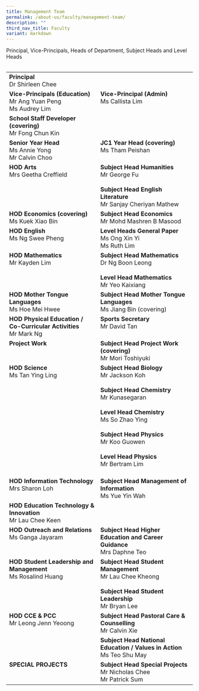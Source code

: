 ```yaml
---
title: Management Team
permalink: /about-us/faculty/management-team/
description: ""
third_nav_title: Faculty
variant: markdown
---
```

<div>Principal, Vice-Principals, Heads of Department, Subject Heads and Level Heads</div>
<div><br></div>
<table>
    <tbody>
        <tr>
            <td valign="top">
                <div><strong>Principal</strong></div>
                <div>Dr Shirleen Chee</div>
                <div></div>
            </td>
            <td><br><br></td>
        </tr>
        <tr>
            <td valign="top">
                <div><strong>Vice-Principals (Education)</strong></div>
                <div>Mr Ang Yuan Peng</div>
                <div>Ms Audrey Lim</div>
								<div></div>
                <div></div>
            </td>
            <td valign="top">
                <div><strong>Vice-Principal (Admin)</strong></div>
                <div>Ms Callista Lim</div>
            </td>
        </tr>
        <tr>
            <td valign="top">
                <div><strong>School Staff Developer (covering)</strong></div>
                <div>Mr Fong Chun Kin</div>
                <div></div>
            </td>
            <td><br></td>
        </tr>
        <tr>
            <td valign="top">
                <div><strong>Senior Year Head</strong></div>
                <div>Ms Annie Yong</div>
							  <div>Mr Calvin Choo</div>
            </td>
            <td valign="top">
                <div><strong>JC1 Year Head (covering)</strong></div>
                <div>Ms Tham Peishan</div>
                <div><br></div>
<!--               <div>JC2 Year Head</div>
                <div>Mr Calvin Choo</div>
                <div></div>   -->
            </td>
        </tr>
        <tr>
            <td valign="top">
                <div><strong>HOD Arts</strong></div>
                <div>Mrs Geetha Creffield</div>
            </td>
            <td valign="top">
                    <div><strong>Subject Head Humanities</strong></div>
                    <div>Mr George Fu</div>
                <div><strong><br></strong></div>
                <div><strong>Subject Head English Literature</strong></div>
                <div>Mr Sanjay Cheriyan Mathew</div>
                <div></div>
            </td>
        </tr>
        <tr>
            <td valign="top">
                <div><strong>HOD Economics (covering)</strong></div>
                <div>Ms Kuek Xiao Bin</div>
            </td>
            <td valign="top">
                <div><strong>Subject Head Economics</strong></div>
                <div>Mr Mohd Mashren B Masood</div>
     <div>
            </div></td>
        </tr>
			<tr>
            <td valign="top">
                <div><strong>HOD English</strong></div>
                <div>Ms Ng Swee Pheng</div>
            </td>
            <td valign="top">
                <div><strong>Level Heads General Paper</strong></div>
                <div>Ms Ong Xin Yi</div>
                <div>Ms Ruth Lim</div>
                <div></div>
            </td>
        </tr>
        <tr>
            <td valign="top">
                <div>
                    <div><strong>HOD Mathematics</strong></div>
                    <div>Mr Kayden Lim</div>
                </div>
            </td>
            <td valign="top">
                <div>
                    <div>
                        <div>
                            <div>
                                <div><strong>Subject Head Mathematics</strong></div>
                                <div>Dr Ng Boon Leong</div>
                            </div>
                            <div><strong><br></strong></div>
                            <div><strong>Level Head Mathematics</strong></div>
                            <div>Mr Yeo Kaixiang</div>
                            <div></div>
                        </div>
                    </div>
                </div>
            </td>
        </tr>
        <tr>
            <td valign="top">
                <div>
                    <div>
                        <div><strong>HOD Mother Tongue Languages</strong><br></div>
                        <div>Ms Hoe Mei Hwee<br></div>
                    </div>
                </div>
            </td>
            <td valign="top">
                <div>
                    <div>
                        <div>
                            <div>
                                <div><strong>Subject Head Mother Tongue Languages</strong></div>
                                <div>Ms Jiang Bin (covering)</div>
                                <div></div>
                            </div>
                        </div>
                    </div>
                </div>
            </td>
        </tr>
        <tr>
            <td valign="top">
                <div>
                    <div><strong>HOD Physical Education / Co-Curricular Activities</strong></div>
                    <div>Mr Mark Ng</div>
                    <div></div>
                </div>
            </td>
            <td valign="top">
                <div>
                    <div>
                        <div>
                            <div><strong>Sports Secretary</strong></div>
                            <div>Mr David Tan</div>
                        </div>
                    </div>
                </div>
            </td>
        </tr>
        <tr>
            <td valign="top">
                <div>
                    <div><strong>Project Work</strong></div>
                    <div></div>
                    <div></div>
                </div>
            </td>
           <!--  <td><br></td> -->
	         <td valign="top">
                <div><strong>Subject Head Project Work (covering)</strong></div>
						 <div>Mr Mori Toshiyuki</div>
            </td>
        </tr>
        <tr>
            <td valign="top">
                <div>
                    <div><strong>HOD Science</strong></div>
                    <div>Ms Tan Ying Ling</div>
                    <div><br></div>
                    <div>
                        <div><br></div>
                    </div>
                </div>
            </td>
            <td valign="top">
                <div>
                    <div>
                        <div>
                            <div>
                                <div><strong>Subject Head Biology</strong></div>
                                <div>
                                    <div>Mr Jackson Koh</div>
                                    <div><br></div>
                                </div>
                            </div>
                            <div><strong>Subject Head Chemistry</strong></div>
                            <div>
                                <div>Mr Kunasegaran</div>
                                <div><br></div>
                            </div>
                        </div>
                    </div>
                    <div>
                        <div><strong>Level Head Chemistry</strong></div>
                        <div>Ms So Zhao Ying</div>
                        <div><br></div>
                    </div>
                    <div></div>
                    <div>
                        <div><strong>Subject Head Physics</strong></div>
                        <div>Mr Koo Guowen</div>
                        <div><br></div>
                        <div></div>
                        <div>
                            <div><strong>Level Head Physics</strong></div>
                            <div>Mr Bertram Lim</div>
                            <div></div>
                        </div>
                        <div><br></div><strong>
<!--                            <div><strong>Subject Head Science Research and Talent Management</strong></div>
                        </strong>
                        <div></div>
                    </div>
                    <div>Ms Lee Sok Ee</div>
                    <div></div>
                </div> -->
            </strong></div></div></td>
        </tr>
        <tr>
            <td valign="top">
                <div>
                    <div><strong>HOD Information Technology</strong></div>
                    <div>Mrs Sharon Loh</div>
                    <div><br></div>
                </div>
            </td>
            <td valign="top">
                <div>
                    <div>
                        <div><strong>Subject Head Management of Information</strong></div>
                        <div>Ms Yue Yin Wah</div>
                    </div>
                </div>
            </td>
        </tr>
        <tr>
            <td valign="top">
                <div><strong>HOD Education Technology &amp; Innovation</strong></div>
                <div>Mr Lau Chee Keen</div>
                <div></div>
            </td>
            <td><br></td>
        </tr>
        <tr>
            <td valign="top">
                <div>
                    <div><strong>HOD Outreach and Relations</strong></div>
                    <div>Ms Ganga Jayaram</div>
                    <div><br></div>
                </div>
            </td>
            <td valign="top">
                <div>
                    <div>
                        <div><strong>Subject Head Higher Education and Career Guidance</strong></div>
                        <div>Mrs Daphne Teo</div>
                    </div>
                </div>
            </td>
        </tr>
        <tr>
            <td valign="top">
                <div>
                    <div><strong>HOD Student Leadership and Management</strong></div>
                    <div>Ms Rosalind Huang</div>
                    <div><br></div>
                </div>
            </td>
            <td valign="top">
                <div>
                    <div><strong>Subject Head&nbsp;</strong><strong>Student Management</strong></div>
                    <div>Mr Lau Chee Kheong</div>
                    <div></div>
                    <div><br></div>
                    <div>
                        <div><strong>Subject Head Student Leadership</strong></div>
                        <div>Mr Bryan Lee</div>
                        <div></div>
                    </div>
                </div>
            </td>
        </tr>
        <tr>
            <td valign="top">
                <div>
                    <div><strong>HOD C</strong><strong>CE &amp; PCC</strong></div>
                    <div>Mr Leong Jenn Yeoong</div>
                </div>
            </td>
            <td valign="top">
                <div>
                    <div><strong>Subject Head Pastoral Care &amp; Counselling</strong></div>
                    <div>Mr Calvin Xie</div>
                    <div></div>
                </div>
            </td>
        </tr>
        <tr>
            <td><br></td>
            <td valign="top">
                <div>
                    <div><strong>Subject Head National Education / Values in Action</strong></div>
                    <div>Ms Teo Shu May</div>
                </div>
            </td>
        </tr>
        <tr>
            <td valign="top">
                <div>
                    <div><strong>SPECIAL PROJECTS
											</strong></div>
                    <div></div>
                    <div></div>
                </div>
            </td>
           <!--  <td><br></td> -->
	         <td valign="top">
                <div><strong>Subject Head Special Projects</strong></div>
						 <div>Mr Nicholas Chee</div>
						 <div>Mr Patrick Sum</div>
            </td>
        </tr>
    </tbody>
</table>